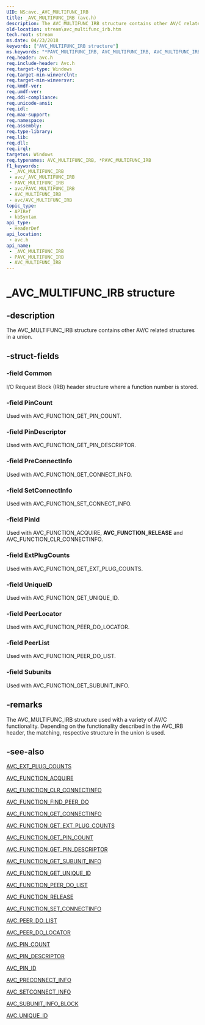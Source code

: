 ```yaml
---
UID: NS:avc._AVC_MULTIFUNC_IRB
title: _AVC_MULTIFUNC_IRB (avc.h)
description: The AVC_MULTIFUNC_IRB structure contains other AV/C related structures in a union.
old-location: stream\avc_multifunc_irb.htm
tech.root: stream
ms.date: 04/23/2018
keywords: ["AVC_MULTIFUNC_IRB structure"]
ms.keywords: "*PAVC_MULTIFUNC_IRB, AVC_MULTIFUNC_IRB, AVC_MULTIFUNC_IRB structure [Streaming Media Devices], PAVC_MULTIFUNC_IRB, PAVC_MULTIFUNC_IRB structure pointer [Streaming Media Devices], _AVC_MULTIFUNC_IRB, avc/AVC_MULTIFUNC_IRB, avc/PAVC_MULTIFUNC_IRB, avcref_99cf5d79-48d7-4b86-80a7-9de22cc2f29e.xml, stream.avc_multifunc_irb"
req.header: avc.h
req.include-header: Avc.h
req.target-type: Windows
req.target-min-winverclnt: 
req.target-min-winversvr: 
req.kmdf-ver: 
req.umdf-ver: 
req.ddi-compliance: 
req.unicode-ansi: 
req.idl: 
req.max-support: 
req.namespace: 
req.assembly: 
req.type-library: 
req.lib: 
req.dll: 
req.irql: 
targetos: Windows
req.typenames: AVC_MULTIFUNC_IRB, *PAVC_MULTIFUNC_IRB
f1_keywords:
 - _AVC_MULTIFUNC_IRB
 - avc/_AVC_MULTIFUNC_IRB
 - PAVC_MULTIFUNC_IRB
 - avc/PAVC_MULTIFUNC_IRB
 - AVC_MULTIFUNC_IRB
 - avc/AVC_MULTIFUNC_IRB
topic_type:
 - APIRef
 - kbSyntax
api_type:
 - HeaderDef
api_location:
 - avc.h
api_name:
 - _AVC_MULTIFUNC_IRB
 - PAVC_MULTIFUNC_IRB
 - AVC_MULTIFUNC_IRB
---
```


# _AVC_MULTIFUNC_IRB structure


## -description

The AVC_MULTIFUNC_IRB structure contains other AV/C related structures in a union.

## -struct-fields

### -field Common

 I/O Request Block (IRB) header structure where a function number is stored.

### -field PinCount

Used with AVC_FUNCTION_GET_PIN_COUNT.

### -field PinDescriptor

Used with AVC_FUNCTION_GET_PIN_DESCRIPTOR.

### -field PreConnectInfo

Used with AVC_FUNCTION_GET_CONNECT_INFO.

### -field SetConnectInfo

Used with AVC_FUNCTION_SET_CONNECT_INFO.

### -field PinId

Used with AVC_FUNCTION_ACQUIRE, <b>AVC_FUNCTION_RELEASE</b> and AVC_FUNCTION_CLR_CONNECTINFO.

### -field ExtPlugCounts

Used with AVC_FUNCTION_GET_EXT_PLUG_COUNTS.

### -field UniqueID

Used with AVC_FUNCTION_GET_UNIQUE_ID.

### -field PeerLocator

Used with AVC_FUNCTION_PEER_DO_LOCATOR.

### -field PeerList

Used with AVC_FUNCTION_PEER_DO_LIST.

### -field Subunits

Used with AVC_FUNCTION_GET_SUBUNIT_INFO.

## -remarks

The AVC_MULTIFUNC_IRB structure used with a variety of AV/C functionality. Depending on the functionality described in the AVC_IRB header, the matching, respective structure in the union is used.

## -see-also

<a href="/windows-hardware/drivers/ddi/avc/ns-avc-_avc_ext_plug_counts">AVC_EXT_PLUG_COUNTS</a>



<a href="/windows-hardware/drivers/stream/avc-function-acquire">AVC_FUNCTION_ACQUIRE</a>



<a href="/windows-hardware/drivers/stream/avc-function-clr-connectinfo">AVC_FUNCTION_CLR_CONNECTINFO</a>



<a href="/windows-hardware/drivers/stream/avc-function-find-peer-do">AVC_FUNCTION_FIND_PEER_DO</a>



<a href="/windows-hardware/drivers/stream/avc-function-get-connectinfo">AVC_FUNCTION_GET_CONNECTINFO</a>



<a href="/windows-hardware/drivers/stream/avc-function-get-ext-plug-counts">AVC_FUNCTION_GET_EXT_PLUG_COUNTS</a>



<a href="/windows-hardware/drivers/stream/avc-function-get-pin-count">AVC_FUNCTION_GET_PIN_COUNT</a>



<a href="/windows-hardware/drivers/stream/avc-function-get-pin-descriptor">AVC_FUNCTION_GET_PIN_DESCRIPTOR</a>



<a href="/windows-hardware/drivers/stream/avc-function-get-subunit-info">AVC_FUNCTION_GET_SUBUNIT_INFO</a>



<a href="/windows-hardware/drivers/stream/avc-function-get-unique-id">AVC_FUNCTION_GET_UNIQUE_ID</a>



<a href="/windows-hardware/drivers/stream/avc-function-peer-do-list">AVC_FUNCTION_PEER_DO_LIST</a>



<a href="/windows-hardware/drivers/stream/avc-function-release">AVC_FUNCTION_RELEASE</a>



<a href="/windows-hardware/drivers/stream/avc-function-set-connectinfo">AVC_FUNCTION_SET_CONNECTINFO</a>



<a href="/windows-hardware/drivers/ddi/avc/ns-avc-_avc_peer_do_list">AVC_PEER_DO_LIST</a>



<a href="/windows-hardware/drivers/ddi/avc/ns-avc-_avc_peer_do_locator">AVC_PEER_DO_LOCATOR</a>



<a href="/windows-hardware/drivers/ddi/avc/ns-avc-_avc_pin_count">AVC_PIN_COUNT</a>



<a href="/windows-hardware/drivers/ddi/avc/ns-avc-_avc_pin_descriptor">AVC_PIN_DESCRIPTOR</a>



<a href="/windows-hardware/drivers/ddi/avc/ns-avc-_avc_pin_id">AVC_PIN_ID</a>



<a href="/windows-hardware/drivers/ddi/avc/ns-avc-_avc_preconnect_info">AVC_PRECONNECT_INFO</a>



<a href="/windows-hardware/drivers/ddi/avc/ns-avc-_avc_setconnect_info">AVC_SETCONNECT_INFO</a>



<a href="/windows-hardware/drivers/ddi/avc/ns-avc-_avc_subunit_info_block">AVC_SUBUNIT_INFO_BLOCK</a>



<a href="/windows-hardware/drivers/ddi/avc/ns-avc-_avc_unique_id">AVC_UNIQUE_ID</a>

